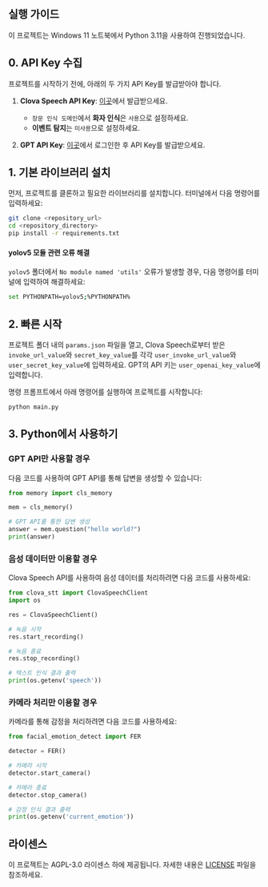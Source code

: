 ## 실행 가이드

이 프로젝트는 Windows 11 노트북에서 Python 3.11을 사용하여 진행되었습니다.

## 0. API Key 수집
프로젝트를 시작하기 전에, 아래의 두 가지 API Key를 발급받아야 합니다.

1. **Clova Speech API Key**: [이곳](https://www.ncloud.com/product/aiService/clovaSpeech)에서 발급받으세요.
   - `장문 인식 도메인`에서 **화자 인식**은 `사용`으로 설정하세요.
   - **이벤트 탐지**는 `미사용`으로 설정하세요.

2. **GPT API Key**: [이곳](https://platform.openai.com/login?launch)에서 로그인한 후 API Key를 발급받으세요.

## 1. 기본 라이브러리 설치

먼저, 프로젝트를 클론하고 필요한 라이브러리를 설치합니다. 터미널에서 다음 명령어를 입력하세요:

```bash
git clone <repository_url>
cd <repository_directory>
pip install -r requirements.txt
```

#### **yolov5 모듈 관련 오류 해결**

`yolov5` 폴더에서 `No module named 'utils'` 오류가 발생할 경우, 다음 명령어를 터미널에 입력하여 해결하세요:

```bash
set PYTHONPATH=yolov5;%PYTHONPATH%
```

## 2. 빠른 시작

프로젝트 폴더 내의 `params.json` 파일을 열고, Clova Speech로부터 받은 `invoke_url_value`와 `secret_key_value`를 각각 `user_invoke_url_value`와 `user_secret_key_value`에 입력하세요. GPT의 API 키는 `user_openai_key_value`에 입력합니다.

명령 프롬프트에서 아래 명령어를 실행하여 프로젝트를 시작합니다:

```bash
python main.py
```

## 3. Python에서 사용하기

### GPT API만 사용할 경우

다음 코드를 사용하여 GPT API를 통해 답변을 생성할 수 있습니다:

```python
from memory import cls_memory

mem = cls_memory()

# GPT API를 통한 답변 생성
answer = mem.question("hello world?")
print(answer)
```

### 음성 데이터만 이용할 경우

Clova Speech API를 사용하여 음성 데이터를 처리하려면 다음 코드를 사용하세요:

```python
from clova_stt import ClovaSpeechClient
import os

res = ClovaSpeechClient()

# 녹음 시작
res.start_recording()

# 녹음 종료
res.stop_recording()

# 텍스트 인식 결과 출력
print(os.getenv('speech'))
```

### 카메라 처리만 이용할 경우

카메라를 통해 감정을 처리하려면 다음 코드를 사용하세요:

```python
from facial_emotion_detect import FER

detector = FER()

# 카메라 시작
detector.start_camera()

# 카메라 종료
detector.stop_camera()

# 감정 인식 결과 출력
print(os.getenv('current_emotion'))
```

## 라이센스
이 프로젝트는 AGPL-3.0 라이센스 하에 제공됩니다. 자세한 내용은 [LICENSE](LICENSE) 파일을 참조하세요.
